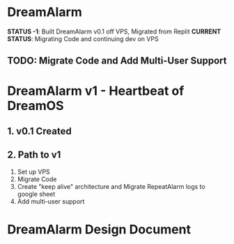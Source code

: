 # DreamAlarm

**STATUS -1**: Built DreamAlarm v0.1 off VPS, Migrated from Replit 
**CURRENT STATUS**: Migrating Code and continuing dev on VPS

## TODO: Migrate Code and Add Multi-User Support

# DreamAlarm v1 - Heartbeat of DreamOS

## 1. v0.1 Created

## 2. Path to v1
1. Set up VPS
2. Migrate Code
3. Create "keep alive" architecture and Migrate RepeatAlarm logs to google sheet
4. Add multi-user support

# DreamAlarm Design Document